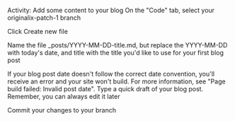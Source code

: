 Activity: Add some content to your blog
On the "Code" tab, select your originalix-patch-1 branch

Click Create new file

Name the file _posts/YYYY-MM-DD-title.md, but replace the YYYY-MM-DD with today's date, and title with the title you'd like to use for your first blog post

If your blog post date doesn't follow the correct date convention, you'll receive an error and your site won't build. For more information, see "Page build failed: Invalid post date".
Type a quick draft of your blog post. Remember, you can always edit it later

Commit your changes to your branch

